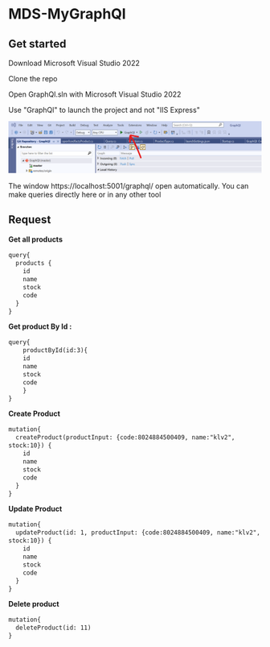 # MDS-MyGraphQl

## Get started
Download Microsoft Visual Studio 2022

Clone the repo

Open GraphQl.sln with Microsoft Visual Studio 2022

Use "GraphQl" to launch the project and not "IIS Express"

![My animated logo](ReadMeImg/runGraphQl.png)

The window https://localhost:5001/graphql/ open automatically. You can make queries directly here or in any other tool

## Request

**Get all products**
```
query{
  products {
    id
    name
    stock
    code
  }
}
```

**Get product By Id :**
```
query{
    productById(id:3){
    id
    name
    stock
    code
    }
}
```

**Create Product**
```
mutation{
  createProduct(productInput: {code:8024884500409, name:"klv2", stock:10}) {
    id
    name
    stock
    code
  }
}
```

**Update Product**
```
mutation{
  updateProduct(id: 1, productInput: {code:8024884500409, name:"klv2", stock:10}) {
    id
    name
    stock
    code
  }
}
```

**Delete product**
```
mutation{
  deleteProduct(id: 11)
}
```